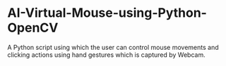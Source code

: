 # AI-Virtual-Mouse-using-Python-OpenCV
A Python script using which the user can control mouse movements and clicking actions using hand gestures which is captured by Webcam.
